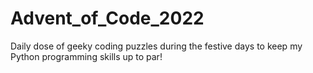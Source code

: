 # Advent_of_Code_2022
Daily dose of geeky coding puzzles during the festive days to keep my Python programming skills up to par!

